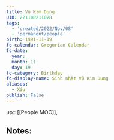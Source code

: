 ```yaml
---
title: Vũ Kim Dung
UID: 221108211028
tags:
  - 'created/2022/Nov/08'
  - 'permanent/people'
birth: 1991-11-19
fc-calendar: Gregorian Calendar
fc-date:
  year:
  month: 11
  day: 19
fc-category: Birthday
fc-display-name: Sinh nhật Vũ Kim Dung
aliases:
  - Xíu
publish: False
---
```

up:: [[People MOC]],

## Notes:

